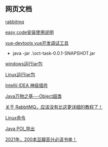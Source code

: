 ## 网页文档

[rabbitmq](https://blog.csdn.net/kavito/article/details/91403659?ops_request_misc=%257B%2522request%255Fid%2522%253A%2522163227309716780271594669%2522%252C%2522scm%2522%253A%252220140713.130102334..%2522%257D&request_id=163227309716780271594669&biz_id=0&utm_medium=distribute.pc_search_result.none-task-blog-2~all~top_positive~default-1-91403659.pc_search_insert_js_new&utm_term=rabbitmq&spm=1018.2226.3001.4187)

[easy code安装使用说明 ](https://www.cnblogs.com/chafe/p/9506001.html)

[vue-devtools vue开发调试工具](https://www.cnblogs.com/aaron-pan/p/7156615.html?utm_source=tuicool&utm_medium=referral)  

- java -jar .\oct-task-0.0.1-SNAPSHOT.jar

[windows运行jar包](https://www.cnblogs.com/sharesdk/p/10773192.html) 
 
[Linux运行jar包](https://www.cnblogs.com/linnuo/p/9084125.html) 
 
[Intellij IDEA 神级插件](https://mp.weixin.qq.com/s/AMCUUKP7ZTU2wIMiPUdhKw)

[Java万物之基---Object超类](https://juejin.cn/post/7071860248520327198#heading-10)

[关于 RabbitMQ，应该没有比这更详细的教程了！](https://mp.weixin.qq.com/s/AgrRVFLrQb5gzRGlUrTyHA)

[Linux命令](https://mp.weixin.qq.com/s/EUa485IWbdjrqWzSfw8DSw)

[Java POI_导出](
https://blog.csdn.net/sunnyzyq/article/details/121994504?spm=1001.2100.3001.7377&utm_medium=distribute.pc_feed_blog_category.none-task-blog-classify_tag-4.nonecase&depth_1-utm_source=distribute.pc_feed_blog_category.none-task-blog-classify_tag-4.nonecase)

[2021年，200本豆瓣高分必读书单！](https://zhuanlan.zhihu.com/p/364617275?utm_source=wechat_session&utm_medium=social&utm_oi=1103789516913016832)

